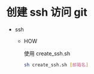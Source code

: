 # 创建 ssh 访问 git

* ssh

  * HOW

    使用 create_ssh.sh

    ``` sh
    sh create_ssh.sh [邮箱名]
    ```
